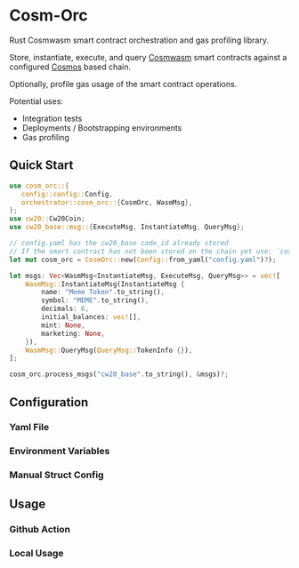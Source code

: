 # Cosm-Orc


Rust Cosmwasm smart contract orchestration and gas profiling library.

Store, instantiate, execute, and query [Cosmwasm](https://github.com/CosmWasm/cosmwasm) smart contracts against a configured [Cosmos](https://github.com/cosmos/cosmos-sdk) based chain. 

Optionally, profile gas usage of the smart contract operations.

Potential uses:
* Integration tests
* Deployments / Bootstrapping environments
* Gas profiling

## Quick Start
 ```rust
use cosm_orc::{
    config::config::Config,
    orchestrator::cosm_orc::{CosmOrc, WasmMsg},
 };
 use cw20::Cw20Coin;
 use cw20_base::msg::{ExecuteMsg, InstantiateMsg, QueryMsg};

 // config.yaml has the cw20_base code_id already stored
 // If the smart contract has not been stored on the chain yet use: `cosm_orc::store_contracts()`
 let mut cosm_orc = CosmOrc::new(Config::from_yaml("config.yaml")?);

 let msgs: Vec<WasmMsg<InstantiateMsg, ExecuteMsg, QueryMsg>> = vec![
     WasmMsg::InstantiateMsg(InstantiateMsg {
         name: "Meme Token".to_string(),
         symbol: "MEME".to_string(),
         decimals: 6,
         initial_balances: vec![],
         mint: None,
         marketing: None,
     }),
     WasmMsg::QueryMsg(QueryMsg::TokenInfo {}),
 ];

 cosm_orc.process_msgs("cw20_base".to_string(), &msgs)?;
```


## Configuration

### Yaml File

### Environment Variables

### Manual Struct Config

## Usage

### Github Action

### Local Usage

